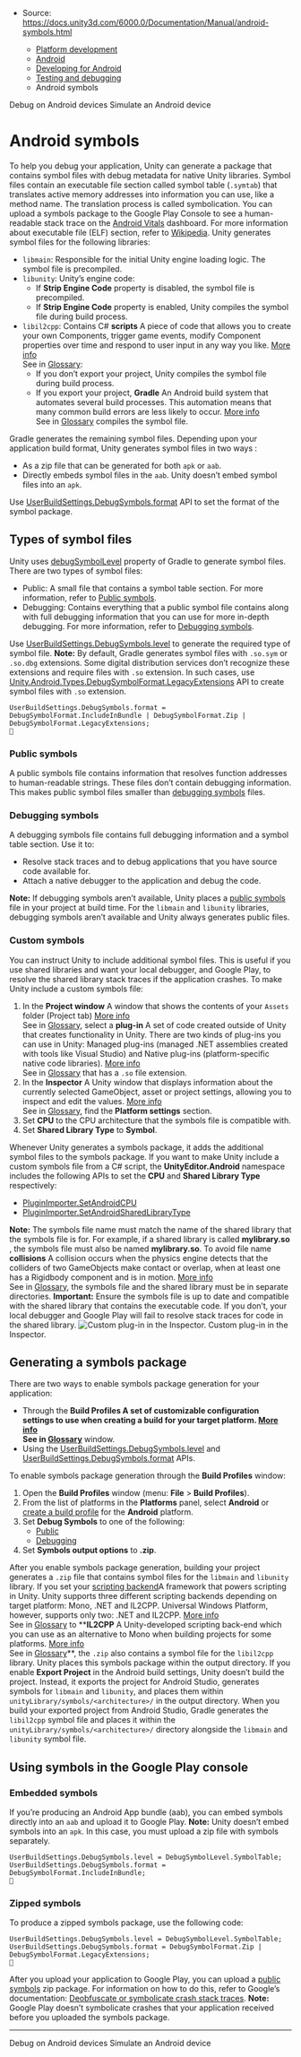 * Source: https://docs.unity3d.com/6000.0/Documentation/Manual/android-symbols.html

  * [Platform development ](https://docs.unity3d.com/6000.0/Documentation/Manual/PlatformSpecific.html)
  * [Android](https://docs.unity3d.com/6000.0/Documentation/Manual/android.html)
  * [Developing for Android](https://docs.unity3d.com/6000.0/Documentation/Manual/android-developing.html)
  * [Testing and debugging](https://docs.unity3d.com/6000.0/Documentation/Manual/android-testing-and-debugging.html)
  * Android symbols


[](https://docs.unity3d.com/6000.0/Documentation/Manual/android-debugging-on-an-android-device.html)
Debug on Android devices
[](https://docs.unity3d.com/6000.0/Documentation/Manual/android-device-simulator.html)
Simulate an Android device
# Android symbols
To help you debug your application, Unity can generate a package that contains symbol files with debug metadata for native Unity libraries. Symbol files contain an executable file section called symbol table (`.symtab`) that translates active memory addresses into information you can use, like a method name. The translation process is called symbolication. You can upload a symbols package to the Google Play Console to see a human-readable stack trace on the [Android Vitals](https://developer.android.com/topic/performance/vitals) dashboard.
For more information about executable file (ELF) section, refer to [Wikipedia](https://en.wikipedia.org/wiki/Executable_and_Linkable_Format).
Unity generates symbol files for the following libraries:
  * `libmain`: Responsible for the initial Unity engine loading logic. The symbol file is precompiled.
  * `libunity`: Unity’s engine code:
    * If **Strip Engine Code** property is disabled, the symbol file is precompiled.
    * If **Strip Engine Code** property is enabled, Unity compiles the symbol file during build process.
  * `libil2cpp`: Contains C# **scripts** A piece of code that allows you to create your own Components, trigger game events, modify Component properties over time and respond to user input in any way you like. [More info](https://docs.unity3d.com/6000.0/Documentation/Manual/creating-scripts.html)  
See in [Glossary](https://docs.unity3d.com/6000.0/Documentation/Manual/Glossary.html#Scripts):
    * If you don’t export your project, Unity compiles the symbol file during build process.
    * If you export your project, **Gradle** An Android build system that automates several build processes. This automation means that many common build errors are less likely to occur. [More info](https://docs.unity3d.com/6000.0/Documentation/Manual/android-gradle-overview.html)  
See in [Glossary](https://docs.unity3d.com/6000.0/Documentation/Manual/Glossary.html#Gradle) compiles the symbol file.


Gradle generates the remaining symbol files.
Depending upon your application build format, Unity generates symbol files in two ways :
  * As a zip file that can be generated for both `apk` or `aab`.
  * Directly embeds symbol files in the `aab`. Unity doesn’t embed symbol files into an `apk`.


Use [UserBuildSettings.DebugSymbols.format](https://docs.unity3d.com/6000.0/Documentation/ScriptReference/Android.UserBuildSettings.DebugSymbols-format.html) API to set the format of the symbol package.
## Types of symbol files
Unity uses [debugSymbolLevel](https://developer.android.com/reference/tools/gradle-api/7.3/com/android/build/api/dsl/Ndk#debugSymbolLevel\(\)) property of Gradle to generate symbol files. There are two types of symbol files:
  * Public: A small file that contains a symbol table section. For more information, refer to [Public symbols](https://docs.unity3d.com/6000.0/Documentation/Manual/android-symbols.html#public-symbols).
  * Debugging: Contains everything that a public symbol file contains along with full debugging information that you can use for more in-depth debugging. For more information, refer to [Debugging symbols](https://docs.unity3d.com/6000.0/Documentation/Manual/android-symbols.html#debugging-symbols).


Use [UserBuildSettings.DebugSymbols.level](https://docs.unity3d.com/6000.0/Documentation/ScriptReference/Android.UserBuildSettings.DebugSymbols-level.html) to generate the required type of symbol file.
**Note:** By default, Gradle generates symbol files with `.so.sym` or `.so.dbg` extensions. Some digital distribution services don’t recognize these extensions and require files with `.so` extension. In such cases, use [Unity.Android.Types.DebugSymbolFormat.LegacyExtensions](https://docs.unity3d.com/6000.0/Documentation/ScriptReference/Unity.Android.Types.DebugSymbolFormat.LegacyExtensions.html) API to create symbol files with `.so` extension.
```
UserBuildSettings.DebugSymbols.format = DebugSymbolFormat.IncludeInBundle | DebugSymbolFormat.Zip | DebugSymbolFormat.LegacyExtensions;

```

### Public symbols
A public symbols file contains information that resolves function addresses to human-readable strings. These files don’t contain debugging information. This makes public symbol files smaller than [debugging symbols](https://docs.unity3d.com/6000.0/Documentation/Manual/android-symbols.html#debugging-symbols) files.
### Debugging symbols
A debugging symbols file contains full debugging information and a symbol table section. Use it to:
  * Resolve stack traces and to debug applications that you have source code available for.
  * Attach a native debugger to the application and debug the code.


**Note:** If debugging symbols aren’t available, Unity places a [public symbols](https://docs.unity3d.com/6000.0/Documentation/Manual/android-symbols.html#public-symbols) file in your project at build time. For the `libmain` and `libunity` libraries, debugging symbols aren’t available and Unity always generates public files.
### Custom symbols
You can instruct Unity to include additional symbol files. This is useful if you use shared libraries and want your local debugger, and Google Play, to resolve the shared library stack traces if the application crashes.
To make Unity include a custom symbols file:
  1. In the **Project window** A window that shows the contents of your `Assets` folder (Project tab) [More info](https://docs.unity3d.com/6000.0/Documentation/Manual/ProjectView.html)  
See in [Glossary](https://docs.unity3d.com/6000.0/Documentation/Manual/Glossary.html#Projectwindow), select a **plug-in** A set of code created outside of Unity that creates functionality in Unity. There are two kinds of plug-ins you can use in Unity: Managed plug-ins (managed .NET assemblies created with tools like Visual Studio) and Native plug-ins (platform-specific native code libraries). [More info](https://docs.unity3d.com/6000.0/Documentation/Manual/plug-ins.html)  
See in [Glossary](https://docs.unity3d.com/6000.0/Documentation/Manual/Glossary.html#Plug-in) that has a `.so` file extension.
  2. In the **Inspector** A Unity window that displays information about the currently selected GameObject, asset or project settings, allowing you to inspect and edit the values. [More info](https://docs.unity3d.com/6000.0/Documentation/Manual/UsingTheInspector.html)  
See in [Glossary](https://docs.unity3d.com/6000.0/Documentation/Manual/Glossary.html#Inspector), find the **Platform settings** section.
  3. Set **CPU** to the CPU architecture that the symbols file is compatible with.
  4. Set **Shared Library Type** to **Symbol**.


Whenever Unity generates a symbols package, it adds the additional symbol files to the symbols package.
If you want to make Unity include a custom symbols file from a C# script, the **UnityEditor.Android** namespace includes the following APIs to set the **CPU** and **Shared Library Type** respectively:
  * [PluginImporter.SetAndroidCPU](https://docs.unity3d.com/6000.0/Documentation/ScriptReference/Android.AndroidPluginImporterUtilities.SetAndroidCPU.html)
  * [PluginImporter.SetAndroidSharedLibraryType](https://docs.unity3d.com/6000.0/Documentation/ScriptReference/Android.AndroidPluginImporterUtilities.SetAndroidSharedLibraryType.html)


**Note:** The symbols file name must match the name of the shared library that the symbols file is for. For example, if a shared library is called **mylibrary.so** , the symbols file must also be named **mylibrary.so**. To avoid file name **collisions** A collision occurs when the physics engine detects that the colliders of two GameObjects make contact or overlap, when at least one has a Rigidbody component and is in motion. [More info](https://docs.unity3d.com/6000.0/Documentation/Manual/CollidersOverview.html)  
See in [Glossary](https://docs.unity3d.com/6000.0/Documentation/Manual/Glossary.html#Collision), the symbols file and the shared library must be in separate directories.
**Important:** Ensure the symbols file is up to date and compatible with the shared library that contains the executable code. If you don’t, your local debugger and Google Play will fail to resolve stack traces for code in the shared library.
![Custom plug-in in the Inspector.](https://docs.unity3d.com/6000.0/Documentation/uploads/Android/android_custom_symbol.png) Custom plug-in in the Inspector.
## Generating a symbols package
There are two ways to enable symbols package generation for your application:
  * Through the ****Build Profiles** A set of customizable configuration settings to use when creating a build for your target platform. [More info](https://docs.unity3d.com/6000.0/Documentation/Manual/build-profiles.html)  
See in [Glossary](https://docs.unity3d.com/6000.0/Documentation/Manual/Glossary.html#Buildprofile)** window.
  * Using the [UserBuildSettings.DebugSymbols.level](https://docs.unity3d.com/6000.0/Documentation/ScriptReference/Android.UserBuildSettings.DebugSymbols-level.html) and [UserBuildSettings.DebugSymbols.format](https://docs.unity3d.com/6000.0/Documentation/ScriptReference/Android.UserBuildSettings.DebugSymbols-format.html) APIs.


To enable symbols package generation through the **Build Profiles** window:
  1. Open the **Build Profiles** window (menu: **File** > **Build Profiles**).
  2. From the list of platforms in the **Platforms** panel, select **Android** or [create a build profile](https://docs.unity3d.com/6000.0/Documentation/Manual/create-build-profile.html) for the **Android** platform.
  3. Set **Debug Symbols** to one of the following:
     * [Public](https://docs.unity3d.com/6000.0/Documentation/Manual/android-symbols.html#public-symbols)
     * [Debugging](https://docs.unity3d.com/6000.0/Documentation/Manual/android-symbols.html#debugging-symbols)
  4. Set **Symbols output options** to **.zip**.


After you enable symbols package generation, building your project generates a `.zip` file that contains symbol files for the `libmain` and `libunity` library. If you set your [scripting backend](https://docs.unity3d.com/6000.0/Documentation/Manual/scripting-backends.html)A framework that powers scripting in Unity. Unity supports three different scripting backends depending on target platform: Mono, .NET and IL2CPP. Universal Windows Platform, however, supports only two: .NET and IL2CPP. [More info](https://docs.unity3d.com/6000.0/Documentation/Manual/scripting-backends.html)  
See in [Glossary](https://docs.unity3d.com/6000.0/Documentation/Manual/Glossary.html#ScriptingBackend) to ****IL2CPP** A Unity-developed scripting back-end which you can use as an alternative to Mono when building projects for some platforms. [More info](https://docs.unity3d.com/6000.0/Documentation/Manual/scripting-backends-il2cpp.html)  
See in [Glossary](https://docs.unity3d.com/6000.0/Documentation/Manual/Glossary.html#IL2CPP)**, the `.zip` also contains a symbol file for the `libil2cpp` library. Unity places this symbols package within the output directory.
If you enable **Export Project** in the Android build settings, Unity doesn’t build the project. Instead, it exports the project for Android Studio, generates symbols for `libmain` and `libunity`, and places them within `unityLibrary/symbols/<architecture>/` in the output directory. When you build your exported project from Android Studio, Gradle generates the `libil2cpp` symbol file and places it within the `unityLibrary/symbols/<architecture>/` directory alongside the `libmain` and `libunity` symbol file.
## Using symbols in the Google Play console
### Embedded symbols
If you’re producing an Android App bundle (aab), you can embed symbols directly into an `aab` and upload it to Google Play.
**Note:** Unity doesn’t embed symbols into an `apk`. In this case, you must upload a zip file with symbols separately.
```
UserBuildSettings.DebugSymbols.level = DebugSymbolLevel.SymbolTable;
UserBuildSettings.DebugSymbols.format = DebugSymbolFormat.IncludeInBundle;

```

### Zipped symbols
To produce a zipped symbols package, use the following code:
```
UserBuildSettings.DebugSymbols.level = DebugSymbolLevel.SymbolTable;
UserBuildSettings.DebugSymbols.format = DebugSymbolFormat.Zip | DebugSymbolFormat.LegacyExtensions;

```

After you upload your application to Google Play, you can upload a [public symbols](https://docs.unity3d.com/6000.0/Documentation/Manual/android-symbols.html#public-symbols) zip package. For information on how to do this, refer to Google’s documentation: [Deobfuscate or symbolicate crash stack traces](https://support.google.com/googleplay/android-developer/answer/9848633).
**Note:** Google Play doesn’t symbolicate crashes that your application received before you uploaded the symbols package.
* * *
[](https://docs.unity3d.com/6000.0/Documentation/Manual/android-debugging-on-an-android-device.html)
Debug on Android devices
[](https://docs.unity3d.com/6000.0/Documentation/Manual/android-device-simulator.html)
Simulate an Android device
